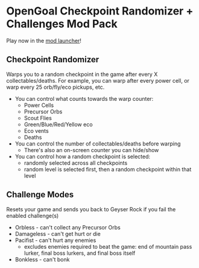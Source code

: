 # OpenGoal Checkpoint Randomizer + Challenges Mod Pack

Play now in the [mod launcher](http://opengoal-unofficial-mods.github.io/)!

## Checkpoint Randomizer
Warps you to a random checkpoint in the game after every X collectables/deaths. For example, you can warp after every power cell, or warp every 25 orb/fly/eco pickups, etc.
- You can control what counts towards the warp counter:
  - Power Cells
  - Precursor Orbs
  - Scout Flies
  - Green/Blue/Red/Yellow eco
  - Eco vents
  - Deaths
- You can control the number of collectables/deaths before warping
  - There's also an on-screen counter you can hide/show
- You can control how a random checkpoint is selected:
  - randomly selected across all checkpoints
  - random level is selected first, then a random checkpoint within that level
  
## Challenge Modes
Resets your game and sends you back to Geyser Rock if you fail the enabled challenge(s) 
- Orbless - can't collect any Precursor Orbs
- Damageless - can't get hurt or die
- Pacifist - can't hurt any enemies
  - excludes enemies required to beat the game: end of mountain pass lurker, final boss lurkers, and final boss itself
- Bonkless - can't bonk
